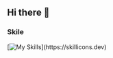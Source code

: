## Hi there 👋

### Skile
[![My Skills](https://skillicons.dev/icons?i=aws,)](https://skillicons.dev)
